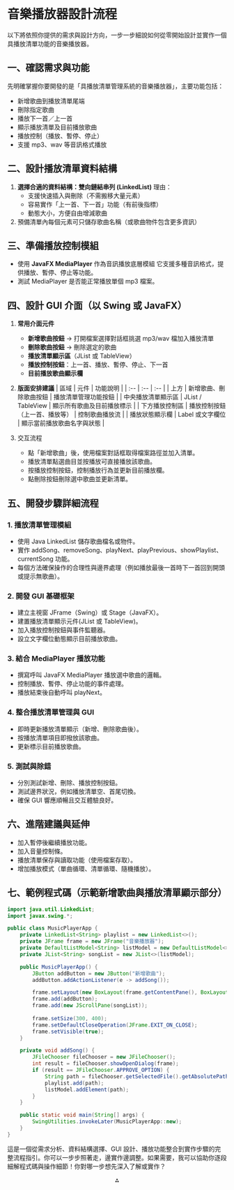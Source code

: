 # 音樂播放器設計流程

以下將依照你提供的需求與設計方向，一步一步細說如何從零開始設計並實作一個具播放清單功能的音樂播放器。

## 一、確認需求與功能

先明確掌握你要開發的是「具播放清單管理系統的音樂播放器」，主要功能包括：

- 新增歌曲到播放清單尾端
- 刪除指定歌曲
- 播放下一首／上一首
- 顯示播放清單及目前播放歌曲
- 播放控制（播放、暫停、停止）
- 支援 mp3、wav 等音訊格式播放


## 二、設計播放清單資料結構

1. **選擇合適的資料結構：雙向鏈結串列 (LinkedList)**
理由：
    - 支援快速插入與刪除（不需搬移大量元素）
    - 容易實作「上一首、下一首」功能（有前後指標）
    - 動態大小，方便自由增減歌曲
2. 預備清單內每個元素可只儲存歌曲名稱（或歌曲物件包含更多資訊）

## 三、準備播放控制模組

- 使用 **JavaFX MediaPlayer** 作為音訊播放底層模組
它支援多種音訊格式，提供播放、暫停、停止等功能。
- 測試 MediaPlayer 是否能正常播放單個 mp3 檔案。


## 四、設計 GUI 介面（以 Swing 或 JavaFX）

1. **常用介面元件**
    - **新增歌曲按鈕** → 打開檔案選擇對話框挑選 mp3/wav 檔加入播放清單
    - **刪除歌曲按鈕** → 刪除選定的歌曲
    - **播放清單顯示區**（JList 或 TableView）
    - **播放控制按鈕**：上一首、播放、暫停、停止、下一首
    - **目前播放歌曲顯示欄**
2. **版面安排建議**
| 區域 | 元件 | 功能說明 |
| :-- | :-- | :-- |
| 上方 | 新增歌曲、刪除歌曲按鈕 | 播放清單管理功能按鈕 |
| 中央播放清單顯示區 | JList / TableView | 顯示所有歌曲及目前播放標示 |
| 下方播放控制區 | 播放控制按鈕（上一首、播放等） | 控制歌曲播放流 |
| 播放狀態顯示欄 | Label 或文字欄位 | 顯示當前播放歌曲名字與狀態 |

3. 交互流程
    - 點「新增歌曲」後，使用檔案對話框取得檔案路徑並加入清單。
    - 播放清單點選曲目並按播放可直接播放該歌曲。
    - 按播放控制按鈕，控制播放行為並更新目前播放欄。
    - 點刪除按鈕刪除選中歌曲並更新清單。

## 五、開發步驟詳細流程

### 1. 播放清單管理模組

- 使用 Java LinkedList 儲存歌曲檔名或物件。
- 實作 addSong、removeSong、playNext、playPrevious、showPlaylist、currentSong 功能。
- 每個方法確保操作的合理性與邊界處理（例如播放最後一首時下一首回到開頭或提示無歌曲）。


### 2. 開發 GUI 基礎框架

- 建立主視窗 JFrame（Swing）或 Stage（JavaFX）。
- 建置播放清單顯示元件(JList 或 TableView)。
- 加入播放控制按鈕與事件監聽器。
- 設立文字欄位動態顯示目前播放歌曲。


### 3. 結合 MediaPlayer 播放功能

- 撰寫呼叫 JavaFX MediaPlayer 播放選中歌曲的邏輯。
- 控制播放、暫停、停止功能的事件處理。
- 播放結束後自動呼叫 playNext。


### 4. 整合播放清單管理與 GUI

- 即時更新播放清單顯示（新增、刪除歌曲後）。
- 按播放清單項目即撥放該歌曲。
- 更新標示目前播放歌曲。


### 5. 測試與除錯

- 分別測試新增、刪除、播放控制按鈕。
- 測試邊界狀況，例如播放清單空、首尾切換。
- 確保 GUI 響應順暢且交互體驗良好。


## 六、進階建議與延伸

- 加入暫停後繼續播放功能。
- 加入音量控制條。
- 播放清單保存與讀取功能（使用檔案存取）。
- 增加播放模式（單曲循環、清單循環、隨機播放）。


## 七、範例程式碼（示範新增歌曲與播放清單顯示部分）

```java
import java.util.LinkedList;
import javax.swing.*;

public class MusicPlayerApp {
    private LinkedList<String> playlist = new LinkedList<>();
    private JFrame frame = new JFrame("音樂播放器");
    private DefaultListModel<String> listModel = new DefaultListModel<>();
    private JList<String> songList = new JList<>(listModel);

    public MusicPlayerApp() {
        JButton addButton = new JButton("新增歌曲");
        addButton.addActionListener(e -> addSong());

        frame.setLayout(new BoxLayout(frame.getContentPane(), BoxLayout.Y_AXIS));
        frame.add(addButton);
        frame.add(new JScrollPane(songList));
        
        frame.setSize(300, 400);
        frame.setDefaultCloseOperation(JFrame.EXIT_ON_CLOSE);
        frame.setVisible(true);
    }

    private void addSong() {
        JFileChooser fileChooser = new JFileChooser();
        int result = fileChooser.showOpenDialog(frame);
        if (result == JFileChooser.APPROVE_OPTION) {
            String path = fileChooser.getSelectedFile().getAbsolutePath();
            playlist.add(path);
            listModel.addElement(path);
        }
    }

    public static void main(String[] args) {
        SwingUtilities.invokeLater(MusicPlayerApp::new);
    }
}
```

這是一個從需求分析、資料結構選擇、GUI 設計、播放功能整合到實作步驟的完整流程指引。你可以一步步照著走，邊實作邊調整。如果需要，我可以協助你逐段細解程式碼與操作細節！你對哪一步想先深入了解或實作？

<div style="text-align: center">⁂</div>

[^1]: Di-San-Dan-Yuan-Shi-Zuo-_She-Ji-Yi-Ge-Ju-Qing-Dan-Gong-Neng-De-Yin-Le-Bo-Fang-Qi.pdf

